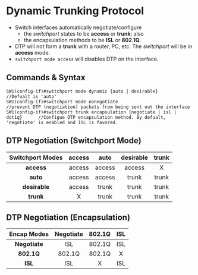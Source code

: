 # Dynamic Trunking Protocol
- Switch interfaces automatically negotiate/configure
  - the _switchport_ states to be **access** or **trunk**; also
  - the encapsulation methods to be **ISL** or **802.1Q**.
- DTP will not form a **trunk** with a router, PC, etc. The _switchport_ will be in **access** mode.
- `switchport mode access` will disables DTP on the interface.

## Commands & Syntax
```
SW1(config-if)#switchport mode dynamic {auto | desirable}                    //Defualt is 'auto'
SW1(config-if)#switchport mode nonegotiate                                   //prevent DTP (negotiation) packets from being sent out the interface
SW1(config-if)#switchport trunk encapsulation {negotiate | isl | dot1q}      //Configue DTP encapsulation method. By defualt, 'negotiate' is enabled and ISL is favored.
```

## DTP Negotiation (Switchport Mode)
Switchport Modes | access |  auto  | desirable | trunk |
:---------------:|:------:|:------:|:---------:|:-----:|
**access**       | access | access | access    | X     |
**auto**         | access | access | trunk     | trunk |
**desirable**    | access | trunk  | trunk     | trunk |
**trunk**        |  X     | trunk  | trunk     | trunk |

## DTP Negotiation (Encapsulation)
Encap Modes     | Negotiate |  802.1Q  | ISL |
:--------------:|:---------:|:--------:|:---:|
**Negotiate**   | ISL       | 802.1Q   | ISL |
**802.1Q**      | 802.1Q    | 802.1Q   | X   |
**ISL**         | ISL       | X        | ISL |
